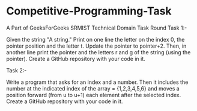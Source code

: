# Competitive-Programming-Task
A Part of GeeksForGeeks SRMIST Technical Domain Task Round
Task 1:-

Given the string "A string." Print on one line the letter on the index 0, the pointer position and the letter t. Update the pointer to pointer+2. Then, in another line print the pointer and the letters r and g of the string (using the pointer). Create a GitHub repository with your code in it.



Task 2:-

Write a program that asks for an index and a number. Then it includes the number at the indicated index of the array = {1,2,3,4,5,6} and moves a position forward (from u to u+1) each element after the selected index. Create a GitHub repository with your code in it.
